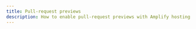 ```yaml
---
title: Pull-request previews
description: How to enable pull-request previews with Amplify hosting
---
```


<inline-fragment platform="js" src="~/guides/hosting/fragments/pull-request-previews.md"></inline-fragment>
